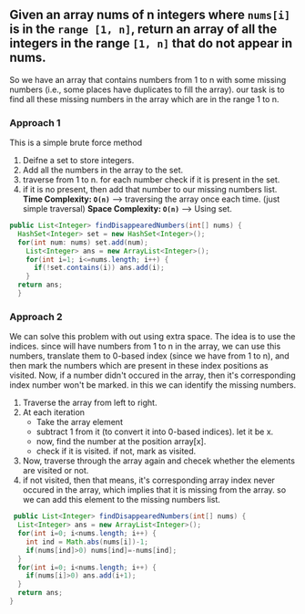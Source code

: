 ## Given an array nums of n integers where `nums[i]` is in the `range [1, n]`, return an array of all the integers in the range `[1, n]` that do not appear in nums.

So we have an array that contains numbers from 1 to n with some missing numbers (i.e., some places have duplicates to fill the array). our task is to find all these missing numbers in the 
array which are in the range 1 to n.

### **Approach 1** 
  This is a simple brute force method
  1. Deifne a set to store integers.
  2. Add all the numbers in the array to the set.
  3. traverse from 1 to n. for each number check if it is present in the set.
  4. if it is no present, then add that number to our missing numbers list.
  **Time Complexity: `O(n)`** --> traversing the array once each time. (just simple traversal)
  **Space Complexity: `O(n)`** --> Using set.
  ```Java
  public List<Integer> findDisappearedNumbers(int[] nums) {
    HashSet<Integer> set = new HashSet<Integer>();
    for(int num: nums) set.add(num);
      List<Integer> ans = new ArrayList<Integer>();
      for(int i=1; i<=nums.length; i++) {
        if(!set.contains(i)) ans.add(i);
      }
    return ans;
    }
  ```

### **Approach 2**
  We can solve this problem with out using extra space. 
  The idea is to use the indices. since will have numbers from 1 to n in the array, we can use this numbers, translate them to 0-based index (since we have from 1 to n), and then mark the numbers 
  which are present in these index positions as visited. Now, if a number didn't occured in the array, then it's corresponding index number won't be marked. in this we can identify the missing numbers.
  1. Traverse the array from left to right.
  2. At each iteration
     - Take the array element
     - subtract 1 from it (to convert it into 0-based indices). let it be x.
     - now, find the number at the position array[x].
     - check if it is visited. if not, mark as visited.
  3. Now, traverse through the array again and checek whether the elements are visited or not.
  4. if not visited, then that means, it's corresponding array index never occured in the array, which implies that it is missing from the array. so we can add this element to the missing numbers list.
```Java
 public List<Integer> findDisappearedNumbers(int[] nums) {
  List<Integer> ans = new ArrayList<Integer>();
  for(int i=0; i<nums.length; i++) {
    int ind = Math.abs(nums[i])-1;
    if(nums[ind]>0) nums[ind]=-nums[ind];
  }
  for(int i=0; i<nums.length; i++) {
    if(nums[i]>0) ans.add(i+1);
  }
  return ans;
}
```
